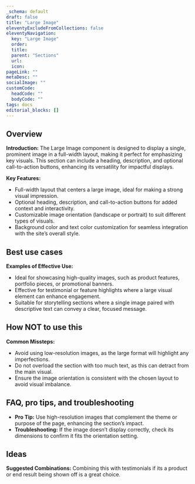 ```yaml
---
_schema: default
draft: false
title: "Large Image"
eleventyExcludeFromCollections: false
eleventyNavigation:
  key: "Large Image"
  order: 
  title: 
  parent: "Sections"
  url: 
  icon: 
pageLink: ""
metaDesc: ""
socialImage: ""
customCode:
  headCode: ""
  bodyCode: ""
tags: docs
editorial_blocks: []
---
```

## Overview
**Introduction:** The Large Image component is designed to display a single, prominent image in a full-width layout, making it perfect for emphasizing key visuals. This section can include a heading, description, and optional call-to-action buttons, enhancing its versatility for impactful displays.

**Key Features:** 
- Full-width layout that centers a large image, ideal for making a strong visual impression.
- Optional heading, description, and call-to-action buttons for added context and interactivity.
- Customizable image orientation (landscape or portrait) to suit different types of visuals.
- Background color and text color customization for seamless integration with the site’s overall style.

## Best use cases
**Examples of Effective Use:** 
- Ideal for showcasing high-quality images, such as product features, portfolio pieces, or promotional banners.
- Effective for testimonial or feature highlights where a large visual element can enhance engagement.
- Suitable for storytelling sections where a single image paired with descriptive text can convey a clear, focused message.

## How **NOT** to use this
**Common Missteps:** 
- Avoid using low-resolution images, as the large format will highlight any imperfections.
- Do not overload the section with too much text, as this can detract from the main visual.
- Ensure the image orientation is consistent with the chosen layout to avoid visual imbalance.

## FAQ, pro tips, and troubleshooting
- **Pro Tip:** Use high-resolution images that complement the theme or purpose of the page, enhancing the section’s impact.
- **Troubleshooting:** If the image doesn’t display correctly, check its dimensions to confirm it fits the orientation setting.

## Ideas
**Suggested Combinations:** Combining this with testimonials if its a product or end result being shown off is a great choice. 
